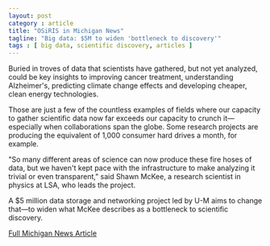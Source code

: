 ```yaml
---
layout: post
category : article
title: "OSiRIS in Michigan News"
tagline: "Big data: $5M to widen 'bottleneck to discovery'"
tags : [ big data, scientific discovery, articles ]
---
```


Buried in troves of data that scientists have gathered, but not yet analyzed, could be key insights to improving cancer treatment, understanding Alzheimer's, predicting climate change effects and developing cheaper, clean energy technologies.

Those are just a few of the countless examples of fields where our capacity to gather scientific data now far exceeds our capacity to crunch it—especially when collaborations span the globe. Some research projects are producing the equivalent of 1,000 consumer hard drives a month, for example.

"So many different areas of science can now produce these fire hoses of data, but we haven't kept pace with the infrastructure to make analyzing it trivial or even transparent," said Shawn McKee, a research scientist in physics at LSA, who leads the project.

A $5 million data storage and networking project led by U-M aims to change that—to widen what McKee describes as a bottleneck to scientific discovery.

[Full Michigan News Article](http://ns.umich.edu/new/releases/23151-big-data-5m-to-widen-bottleneck-to-discovery)

